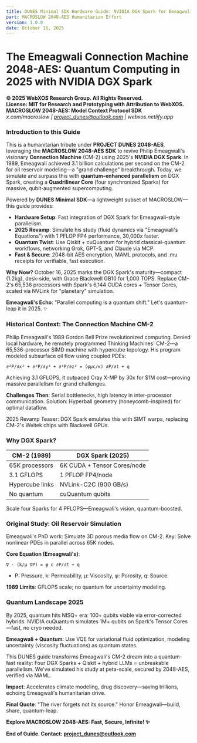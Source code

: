 ```yaml
---
title: DUNES Minimal SDK Hardware Guide: NVIDIA DGX Spark for Emeagwali's Connection Machine Vision
part: MACROSLOW 2048-AES Humanitarian Effort
version: 1.0.0
date: October 16, 2025
---
```


# The Emeagwali Connection Machine 2048-AES: Quantum Computing in 2025 with NVIDIA DGX Spark


**© 2025 WebXOS Research Group. All Rights Reserved.**  
**License: MIT for Research and Prototyping with Attribution to WebXOS.**  
**MACROSLOW 2048-AES: Model Context Protocol SDK**  
*x.com/macroslow | project_dunes@outlook.com | webxos.netlify.app*

### Introduction to this Guide

This is a humanitarian tribute under **PROJECT DUNES 2048-AES**, leveraging the **MACROSLOW 2048-AES SDK** to revive Philip Emeagwali's visionary **Connection Machine** (CM-2) using 2025's **NVIDIA DGX Spark**. In 1989, Emeagwali achieved 3.1 billion calculations per second on the CM-2 for oil reservoir modeling—a "grand challenge" breakthrough. Today, we simulate and surpass this with **quantum-enhanced parallelism** on DGX Spark, creating a **Quadrilinear Core** (four synchronized Sparks) for massive, qubit-augmented supercomputing.

Powered by **DUNES Minimal SDK**—a lightweight subset of MACROSLOW—this guide provides:
- **Hardware Setup**: Fast integration of DGX Spark for Emeagwali-style parallelism.
- **2025 Revamp**: Simulate his study (fluid dynamics via "Emeagwali's Equations") with 1 PFLOP FP4 performance, 30,000x faster.
- **Quantum Twist**: Use Qiskit + cuQuantum for hybrid classical-quantum workflows, networking Grok, GPT-5, and Claude via MCP.
- **Fast & Secure**: 2048-bit AES encryption, MAML protocols, and .mu receipts for verifiable, fast execution.

**Why Now?** October 16, 2025 marks the DGX Spark's maturity—compact (1.2kg), desk-side, with Grace Blackwell GB10 for 1,000 TOPS. Replace CM-2's 65,536 processors with Spark's 6,144 CUDA cores + Tensor Cores, scaled via NVLink for "planetary" simulation.

**Emeagwali's Echo**: "Parallel computing is a quantum shift." Let's quantum-leap it in 2025. ✨

### Historical Context: The Connection Machine CM-2

Philip Emeagwali's 1989 Gordon Bell Prize revolutionized computing. Denied local hardware, he remotely programmed Thinking Machines' CM-2—a 65,536-processor SIMD machine with hypercube topology. His program modeled subsurface oil flow using coupled PDEs:

```
∂²P/∂x² + ∂²P/∂y² + ∂²P/∂z² = (φμc/κ) ∂P/∂t + q
```

Achieving 3.1 GFLOPS, it outpaced Cray X-MP by 30x for $1M cost—proving massive parallelism for grand challenges.

**Challenges Then**: Serial bottlenecks, high latency in inter-processor communication. Solution: Hyperball geometry (honeycomb-inspired) for optimal dataflow.

2025 Revamp Teaser: DGX Spark emulates this with SIMT warps, replacing CM-2's Weitek chips with Blackwell GPUs.


### Why DGX Spark?

| CM-2 (1989) | DGX Spark (2025) |
|-------------|------------------|
| 65K processors | 6K CUDA + Tensor Cores/node |
| 3.1 GFLOPS | 1 PFLOP FP4/node |
| Hypercube links | NVLink-C2C (900 GB/s) |
| No quantum | cuQuantum qubits |

Scale four Sparks for 4 PFLOPS—Emeagwali's vision, quantum-boosted.

### Original Study: Oil Reservoir Simulation

Emeagwali's PhD work: Simulate 3D porous media flow on CM-2. Key: Solve nonlinear PDEs in parallel across 65K nodes.

**Core Equation (Emeagwali's)**:
```
∇ · (k/μ ∇P) = φ c ∂P/∂t + q
```
- P: Pressure, k: Permeability, μ: Viscosity, φ: Porosity, q: Source.

**1989 Limits**: GFLOPS scale; no quantum for uncertainty modeling.


### Quantum Landscape 2025

By 2025, quantum hits NISQ+ era: 100+ qubits viable via error-corrected hybrids. NVIDIA cuQuantum simulates 1M+ qubits on Spark's Tensor Cores—fast, no cryo needed.

**Emeagwali + Quantum**: Use VQE for variational fluid optimization, modeling uncertainty (viscosity fluctuations) as quantum states.


This DUNES guide transforms Emeagwali's CM-2 dream into a quantum-fast reality: Four DGX Sparks + Qiskit + hybrid LLMs = unbreakable parallelism. We've simulated his study at peta-scale, secured by 2048-AES, verified via MAML.

**Impact**: Accelerates climate modeling, drug discovery—saving trillions, echoing Emeagwali's humanitarian drive.


**Final Quote**: "The river forgets not its source." Honor Emeagwali—build, share, quantum-leap.

**Explore MACROSLOW 2048-AES: Fast, Secure, Infinite! ✨**

**End of Guide. Contact: project_dunes@outlook.com**

